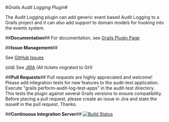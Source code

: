 #*Grails Audit Logging Plugin*#

The Audit Logging plugin can add generic event based Audit Logging to a Grails project and it can also add support to domain models for hooking into the events system.

##**Documentation**##
For documentation, see [Grails Plugin Page](http://grails.org/plugin/audit-logging "Grails Plugin Page")

##**Issue Management**##

See [GitHub Issues](https://github.com/robertoschwald/grails-audit-logging-plugin/issues "Issues")

(old) See [JIRA](http://jira.grails.org/browse/GPAUDITLOGGING "GPAUDITLOGGING JIRA") (All tickets migrated to GH)

##**Pull Requests**##
Pull requests are highly appreciated and welcome!
Please add integration tests for new features to the audit-test application.
Execute "grails perform-audit-log-test-apps" in the audit-test directory. This tests the plugin against several Grails versions to ensure compatibility.
Before placing a pull request, please create an issue in Jira and state the issue# in the pull request. Thanks.


##**Continuous Integration Server**##
[![Build Status](https://travis-ci.org/robertoschwald/grails-audit-logging-plugin.svg)](https://travis-ci.org/robertoschwald/grails-audit-logging-plugin)

